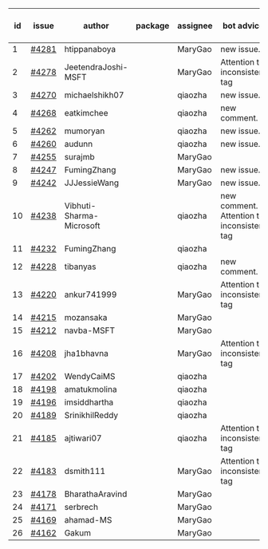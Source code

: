 | id | issue | author | package | assignee | bot advice | created date of issue | target release date | date from target |
| ------ | ------ | ------ | ------ | ------ | ------ | ------ | ------ | :-----: |
| 1 | [#4281](https://github.com/Azure/sdk-release-request/issues/4281) | htippanaboya |  | MaryGao | new issue. | 06-26 | 07-28 |  |
| 2 | [#4278](https://github.com/Azure/sdk-release-request/issues/4278) | JeetendraJoshi-MSFT |  | MaryGao | Attention to inconsistent tag | 06-26 | 07-28 |  |
| 3 | [#4270](https://github.com/Azure/sdk-release-request/issues/4270) | michaelshikh07 |  | qiaozha | new issue. | 06-25 | 07-28 |  |
| 4 | [#4268](https://github.com/Azure/sdk-release-request/issues/4268) | eatkimchee |  | qiaozha | new comment. | 06-23 | 07-28 |  |
| 5 | [#4262](https://github.com/Azure/sdk-release-request/issues/4262) | mumoryan |  | qiaozha | new issue. | 06-21 | 07-28 |  |
| 6 | [#4260](https://github.com/Azure/sdk-release-request/issues/4260) | audunn |  | qiaozha | new issue. | 06-21 | 07-28 |  |
| 7 | [#4255](https://github.com/Azure/sdk-release-request/issues/4255) | surajmb |  | MaryGao |  | 06-16 | 07-28 |  |
| 8 | [#4247](https://github.com/Azure/sdk-release-request/issues/4247) | FumingZhang |  | MaryGao | new issue. | 06-14 | 07-28 |  |
| 9 | [#4242](https://github.com/Azure/sdk-release-request/issues/4242) | JJJessieWang |  | MaryGao | new issue. | 06-13 | 07-28 |  |
| 10 | [#4238](https://github.com/Azure/sdk-release-request/issues/4238) | Vibhuti-Sharma-Microsoft |  | qiaozha | new comment. Attention to inconsistent tag | 06-09 | 07-14 |  |
| 11 | [#4232](https://github.com/Azure/sdk-release-request/issues/4232) | FumingZhang |  | qiaozha |  | 06-09 | 06-23 |  |
| 12 | [#4228](https://github.com/Azure/sdk-release-request/issues/4228) | tibanyas |  | qiaozha | new comment. | 06-08 | 06-23 |  |
| 13 | [#4220](https://github.com/Azure/sdk-release-request/issues/4220) | ankur741999 |  | MaryGao | Attention to inconsistent tag | 05-31 | 06-23 |  |
| 14 | [#4215](https://github.com/Azure/sdk-release-request/issues/4215) | mozansaka |  | MaryGao |  | 05-30 | 06-23 |  |
| 15 | [#4212](https://github.com/Azure/sdk-release-request/issues/4212) | navba-MSFT |  | MaryGao |  | 05-30 | 06-23 |  |
| 16 | [#4208](https://github.com/Azure/sdk-release-request/issues/4208) | jha1bhavna |  | MaryGao | Attention to inconsistent tag | 05-29 | 06-23 |  |
| 17 | [#4202](https://github.com/Azure/sdk-release-request/issues/4202) | WendyCaiMS |  | qiaozha |  | 05-25 | 06-23 |  |
| 18 | [#4198](https://github.com/Azure/sdk-release-request/issues/4198) | amatukmolina |  | qiaozha |  | 05-25 | 06-23 |  |
| 19 | [#4196](https://github.com/Azure/sdk-release-request/issues/4196) | imsiddhartha |  | qiaozha |  | 05-25 | 06-23 |  |
| 20 | [#4189](https://github.com/Azure/sdk-release-request/issues/4189) | SrinikhilReddy |  | qiaozha |  | 05-23 | 06-23 |  |
| 21 | [#4185](https://github.com/Azure/sdk-release-request/issues/4185) | ajtiwari07 |  | qiaozha | Attention to inconsistent tag | 05-22 | 06-23 |  |
| 22 | [#4183](https://github.com/Azure/sdk-release-request/issues/4183) | dsmith111 |  | MaryGao | Attention to inconsistent tag | 05-19 | 06-23 |  |
| 23 | [#4178](https://github.com/Azure/sdk-release-request/issues/4178) | BharathaAravind |  | MaryGao |  | 05-18 | 06-23 |  |
| 24 | [#4171](https://github.com/Azure/sdk-release-request/issues/4171) | serbrech |  | MaryGao |  | 05-18 | 06-23 |  |
| 25 | [#4169](https://github.com/Azure/sdk-release-request/issues/4169) | ahamad-MS |  | MaryGao |  | 05-16 | 06-23 |  |
| 26 | [#4162](https://github.com/Azure/sdk-release-request/issues/4162) | Gakum |  | MaryGao |  | 05-14 | 06-23 |  |

